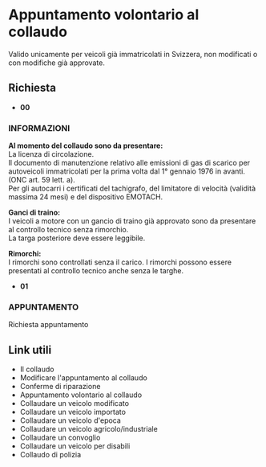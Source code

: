 #  Appuntamento volontario al collaudo

Valido unicamente per veicoli già immatricolati in Svizzera, non modificati o
con modifiche già approvate.

##  Richiesta

  * **00**

###  INFORMAZIONI

 **Al momento del collaudo sono da presentare:**  
La licenza di circolazione.  
Il documento di manutenzione relativo alle emissioni di gas di scarico per
autoveicoli immatricolati per la prima volta dal 1° gennaio 1976 in avanti.
(ONC art. 59 lett. a).  
Per gli autocarri i certificati del tachigrafo, del limitatore di velocità
(validità massima 24 mesi) e del dispositivo EMOTACH.  
  
**Ganci di traino:**  
I veicoli a motore con un gancio di traino già approvato sono da presentare al
controllo tecnico senza rimorchio.  
La targa posteriore deve essere leggibile.  
  
**Rimorchi:**  
I rimorchi sono controllati senza il carico. I rimorchi possono essere
presentati al controllo tecnico anche senza le targhe.

  * **01**

###  APPUNTAMENTO

Richiesta appuntamento

## Link utili

  * Il collaudo
  * Modificare l'appuntamento al collaudo
  * Conferme di riparazione
  * Appuntamento volontario al collaudo
  * Collaudare un veicolo modificato
  * Collaudare un veicolo importato
  * Collaudare un veicolo d'epoca
  * Collaudare un veicolo agricolo/industriale
  * Collaudare un convoglio
  * Collaudare un veicolo per disabili
  * Collaudo di polizia

